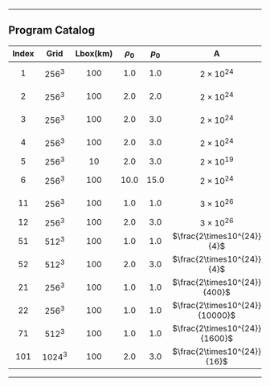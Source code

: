 
---

## Program Catalog
|Index|Grid    |Lbox(km)|$\rho_0$|$p_0$|A                             |n    |cfl  |tend(s)|IC                 |averageMach        |maxMach            |perMach                |averageMach_G      |maxMach_G          |perMach_G              |
|:---:|:---:   |:---:   |:---:   |:---:|:---:                         |:---:|:---:|:---:  |:---:              |:---:              |:---:              |:---:                  |:---:              |:---:              |:---:                  |
|1    |$256^3$ |100     |1.0     |1.0  |$2\times10^{24}$              |-1   |0.2  |400    |                   |0.31050960577780751|1.2384293809213860 |8.4042549133300781E-006|0.25792266425945909|1.0297750260567922 |5.9604644775390625E-008|
|2    |$256^3$ |100     |2.0     |2.0  |$2\times10^{24}$              |-1   |0.2  |400    |                   |0.31050960577780751|1.2384293809213860 |8.4042549133300781E-006|0.25792266425945909|1.0297750260567922 |5.9604644775390625E-008|
|3    |$256^3$ |100     |2.0     |3.0  |$2\times10^{24}$              |-1   |0.2  |400    |                   |0.25353003146277647|1.0111733552427522 |5.9604644775390625E-008|0.21059297351163955|0.84080778790013078|0.0000000000000000     |
|4    |$256^3$ |100     |2.0     |3.0  |$2\times10^{24}$              |-1   |0.1  |400    |                   |0.25353003146277647|1.0111733552427522 |5.9604644775390625E-008|0.21059297351163955|0.84080778790013078|0.0000000000000000     |
|5    |$256^3$ |10      |2.0     |3.0  |$2\times10^{19}$              |-1   |0.2  |400    |                   |                   |                   |                       |                   |                   |                       |
|6    |$256^3$ |100     |10.0    |15.0 |$2\times10^{24}$              |-1   |0.2  |400    |                   |0.25353003146277647|1.0111733552427522 |5.9604644775390625E-008|0.21059297351163955|0.84080778790013078|0.0000000000000000     |
|11   |$256^3$ |100     |1.0     |1.0  |$3\times10^{26}$              |0    |0.2  |400    |                   |0.31267478734133908|1.1992101153463759 |9.4175338745117188E-006|0.24749841178918286|0.96983996333936506|0.0000000000000000     |
|12   |$256^3$ |100     |2.0     |3.0  |$3\times10^{26}$              |0    |0.2  |400    |                   |0.25529789480650772|0.97915095899425986|0.0000000000000000     |0.20208160701088171|0.79187101411366279|0.0000000000000000     |
|51   |$512^3$ |100     |1.0     |1.0  |$\frac{2\times10^{24}}{4}$    |-1   |0.2  |400    |                   |0.31082019620990836|1.2249157389559331 |7.9572200775146484E-006|0.25818767698550854|1.0191239916042978 |7.4505805969238281E-009|
|52   |$512^3$ |100     |2.0     |3.0  |$\frac{2\times10^{24}}{4}$    |-1   |0.2  |800    |                   |0.25378362748859190|1.0001395127820782 |7.4505805969238281E-009|0.21080935549637667|0.83211125468632574|0.0000000000000000     |
|21   |$256^3$ |100     |1.0     |1.0  |$\frac{2\times10^{24}}{400}$  |-1   |0.2  |1200   |0.3c+5%perturbation|0.30031554166037028|0.35360198838281481|0.0000000000000000     |0.30021772123253909|0.34453258586889957|0.0000000000000000     |
|22   |$256^3$ |100     |1.0     |1.0  |$\frac{2\times10^{24}}{10000}$|-1   |0.2  |800    |0.3c+1%perturbation|0.30001262163202558|0.31050909051760311|0.0000000000000000     |0.30000870883706299|0.30888429928533245|0.0000000000000000     |
|71   |$512^3$ |100     |1.0     |1.0  |$\frac{2\times10^{24}}{1600}$ |-1   |0.2  |1200   |0.3c+5%perturbation|0.30031613758103204|0.35628132836090687|0.0000000000000000     |0.30021813505449724|0.34773191374459450|0.0000000000000000     |
|101  |$1024^3$|100     |2.0     |3.0  |$\frac{2\times10^{24}}{16}$   |-1   |0.2  |400    |                   |0.25390803535569428|1.0652147910675520 |8.3819031715393066E-009|0.21091342089393750|0.88240430085369859|0.0000000000000000     |

---
